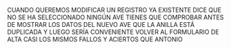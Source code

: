 CUANDO QUEREMOS MODIFICAR UN REGISTRO YA EXISTENTE DICE QUE NO SE HA SELECCIONADO NINGÚN AVE
TIENES QUE COMPROBAR ANTES DE MOSTRAR LOS DATOS DEL NUEVO AVE QUE LA ANILLA ESTÁ DUPLICADA Y LUEGO SERÍA
CONVENIENTE VOLVER AL FORMULARIO DE ALTA
CASI LOS MISMOS FALLOS Y ACIERTOS QUE ANTONIO
